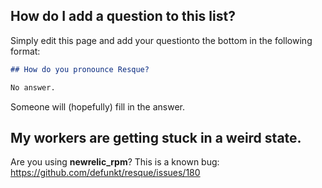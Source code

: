 ## How do I add a question to this list?

Simply edit this page and add your questionto the bottom in the following format:

``` markdown
## How do you pronounce Resque?

No answer.
```

Someone will (hopefully) fill in the answer.

## My workers are getting stuck in a weird state.

Are you using **newrelic_rpm**? This is a known bug: <https://github.com/defunkt/resque/issues/180>
